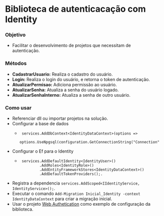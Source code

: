 # Biblioteca de autenticacação com Identity
### Objetivo
- Facilitar o desenvolvimento de projetos que necessitam de autenticação.
### Métodos
- **CadastrarUsuario:** Realiza o cadastro do usuário.
- **Login:** Realiza o login do usuário, e retorna o token de autenticação.
- **AtualizarPermisao:** Adiciona permissão ao usuário.
- **AtualizarSenha:** Atualiza a senha do usuário logado.
- **AtualizarSenhaInterno:** Atualiza a senha de outro usuário.
### Como usar
- Referenciar dll ou importar projetos na solução.
- Configurar a base de dados
  -      services.AddDbContext<IdentityDataContext>(options =>
               options.UseNpgsql(configuration.GetConnectionString("Connection")));
- Configurar o Ef para o Identity 
  -      services.AddDefaultIdentity<IdentityUser>()
                 .AddRoles<IdentityRole>()
                 .AddEntityFrameworkStores<IdentityDataContext>()
                 .AddDefaultTokenProviders();.
- Registra a dependencia `services.AddScoped<IIdentityService, IdentityService>();`.
- Executar o comando `Add-Migration Inicial_Identity -context IdentityDataContext` para criar a migração inicial.
- Usar o projeto [Web Authetication](https://github.com/Dr141/Web.Authetication) como exemplo de configuração da biblioteca.
